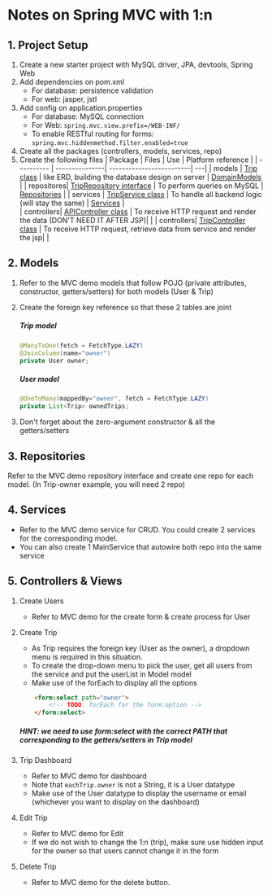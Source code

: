 # Notes on Spring MVC with 1:n
## 1. Project Setup
1. Create a new starter project with MySQL driver, JPA, devtools, Spring Web
2. Add dependencies on pom.xml 
   - For database: persistence validation
   - For web: jasper, jstl
3. Add config on application.properties 
   - For database: MySQL connection 
   - For Web: ```spring.mvc.view.prefix=/WEB-INF/```
   - To enable RESTful routing for forms: ```spring.mvc.hiddenmethod.filter.enabled=true```
4. Create all the packages (controllers, models, services, repo)
5. Create the following files
| Package    | Files | Use | Platform reference | 
   | ---------- | ---------------| -------------------------| ---|
   | models     | [Trip class](./packages/Trip.java) | like ERD, building the database design on server | [DomainModels](https://login.codingdojo.com/m/315/9533/64299) |
   | repositores| [TripRepository interface](./packages/TripRepository.java) | To perform queries on MySQL | [Repositories](https://login.codingdojo.com/m/315/9533/64300) |
   | services   | [TripService class](./packages/TripService.java) | To handle all backend logic (will stay the same) | [Services](https://login.codingdojo.com/m/315/9533/64301) |  
   | controllers| [APIController class](./packages/APIController.java) | To receive HTTP request and render the data  (DON'T NEED IT AFTER JSP)|   |
     | controllers| [TripController class](./packages/TripController.java) | To receive HTTP request, retrieve data from service and render the jsp|   |
## 2. Models
1. Refer to the MVC demo models that follow POJO (private attributes, constructor, getters/setters) for both models (User & Trip)
2. Create the foreign key reference so that these 2 tables are joint
    ##### Trip model
    ```java
    @ManyToOne(fetch = FetchType.LAZY)
    @JoinColumn(name="owner")
    private User owner;
    ```

    ##### User model
    ```java
    @OneToMany(mappedBy="owner", fetch = FetchType.LAZY)
    private List<Trip> ownedTrips;
    ```

3. Don't forget about the zero-argument constructor & all the getters/setters

## 3. Repositories
Refer to the MVC demo repository interface and create one repo for each model. (In Trip-owner example, you will need 2 repo)

## 4. Services
- Refer to the MVC demo service for CRUD. You could create 2 services for the corresponding model.
- You can also create 1 MainService that autowire both repo into the same service

## 5. Controllers & Views
1. Create Users
    - Refer to MVC demo for the create form & create process for User
2. Create Trip
    - As Trip requires the foreign key (User as the owner), a dropdown menu is required in this situation. 
    - To create the drop-down menu to pick the user, get all users from the service and put the userList in Model model
    - Make use of the forEach to display all the options

    ```html
		<form:select path="owner">
            <!-- TODO: forEach for the form:option -->
		</form:select>    
    ```
    ##### HINT: we need to use form:select with the correct PATH that corresponding to the getters/setters in Trip model

3. Trip Dashboard
   - Refer to MVC demo for dashboard
   - Note that ``` eachTrip.owner ``` is not a String, it is a User datatype 
   - Make use of the User datatype to display the username or email (whichever you want to display on the dashboard)

4. Edit Trip
   - Refer to MVC demo for Edit
   - If we do not wish to change the 1:n (trip), make sure use hidden input for the owner so that users cannot change it in the form 

5. Delete Trip
   - Refer to MVC demo for the delete button. 






